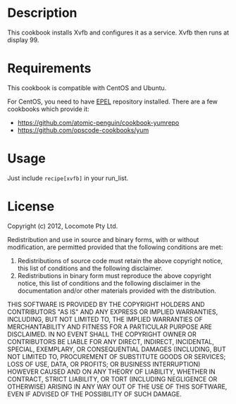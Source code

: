 # Description

This cookbook installs Xvfb and configures it as a service. Xvfb then runs at display 99.

# Requirements

This cookbook is compatible with CentOS and Ubuntu.

For CentOS, you need to have [EPEL](http://fedoraproject.org/wiki/EPEL) repository installed.
There are a few cookbooks which provide it:

* https://github.com/atomic-penguin/cookbook-yumrepo
* https://github.com/opscode-cookbooks/yum

# Usage

Just include `recipe[xvfb]` in your run_list.

# License

Copyright (c) 2012, Locomote Pty Ltd.

Redistribution and use in source and binary forms, with or without
modification, are permitted provided that the following conditions are met:

1. Redistributions of source code must retain the above copyright notice, this
   list of conditions and the following disclaimer.
2. Redistributions in binary form must reproduce the above copyright notice,
   this list of conditions and the following disclaimer in the documentation
   and/or other materials provided with the distribution.

THIS SOFTWARE IS PROVIDED BY THE COPYRIGHT HOLDERS AND CONTRIBUTORS "AS IS" AND
ANY EXPRESS OR IMPLIED WARRANTIES, INCLUDING, BUT NOT LIMITED TO, THE IMPLIED
WARRANTIES OF MERCHANTABILITY AND FITNESS FOR A PARTICULAR PURPOSE ARE
DISCLAIMED. IN NO EVENT SHALL THE COPYRIGHT OWNER OR CONTRIBUTORS BE LIABLE FOR
ANY DIRECT, INDIRECT, INCIDENTAL, SPECIAL, EXEMPLARY, OR CONSEQUENTIAL DAMAGES
(INCLUDING, BUT NOT LIMITED TO, PROCUREMENT OF SUBSTITUTE GOODS OR SERVICES;
LOSS OF USE, DATA, OR PROFITS; OR BUSINESS INTERRUPTION) HOWEVER CAUSED AND
ON ANY THEORY OF LIABILITY, WHETHER IN CONTRACT, STRICT LIABILITY, OR TORT
(INCLUDING NEGLIGENCE OR OTHERWISE) ARISING IN ANY WAY OUT OF THE USE OF THIS
SOFTWARE, EVEN IF ADVISED OF THE POSSIBILITY OF SUCH DAMAGE.
